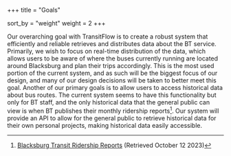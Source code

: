 +++
title = "Goals"

sort_by = "weight"
weight = 2
+++

Our overarching goal with TransitFlow is to create a robust system that efficiently and reliable retrieves and distributes data about the BT service. Primarily, we wish to focus on real-time distribution of the data, which allows users to be aware of where the buses currently running are located around Blacksburg and plan their trips accordingly. This is the most used portion of the current system, and as such will be the biggest focus of our design, and many of our design decisions will be taken to better meet this goal. Another of our primary goals is to allow users to access historical data about bus routes. The current system seems to have this functionality but only for BT staff, and the only historical data that the general public can view is when BT publishes their monthly ridership reports[^1]. Our system will provide an API to allow for the general public to retrieve historical data for their own personal projects, making historical data easily accessible. 

[^1]: [Blacksburg Transit Ridership Reports](https://ridebt.org/monthly-ridership) (Retrieved October 12 2023)